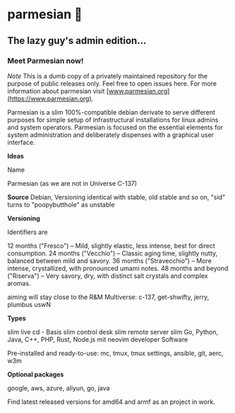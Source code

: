 # parmesian 🧀
## The lazy guy's admin edition...
### Meet Parmesian now!

*Note*
This is a dumb copy of a privately maintained repository for the purpose of public releases only.
Feel free to open issues here. For more information about parmesian visit [www.parmesian.org](https://www.parmesian.org).

Parmesian is a slim 100%-compatible debian derivate to serve different purposes for simple setup of infrastructural installations for linux admins and system operators. Parmesian is focused on the essential elements for system administration and deliberately dispenses with a graphical user interface.

**Ideas**

Name

Parmesian (as we are not in Universe C-137)

**Source**
Debian, Versioning identical with stable, old stable and so on, "sid" turns to "poopybutthole" as unstable

**Versioning**

Identifiers are

12 months ("Fresco") – Mild, slightly elastic, less intense, best for direct consumption.
24 months ("Vecchio") – Classic aging time, slightly nutty, balanced between mild and savory.
36 months ("Stravecchio") – More intense, crystallized, with pronounced umami notes.
48 months and beyond ("Riserva") – Very savory, dry, with distinct salt crystals and complex aromas.

aiming will stay close to the R&M Multiverse: c-137, get-shwifty, jerry, plumbus uswN

**Types**

slim live cd - Basis
slim control desk
slim remote server
slim Go, Python, Java, C++, PHP, Rust, Node.js mit neovim developer
Software

Pre-installed and ready-to-use: mc, tmux, tmux settings, ansible, git, aerc, w3m

**Optional packages**

google, aws, azure, aliyun, go, java

Find latest released versions for amd64 and armf as an project in work.
